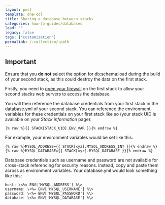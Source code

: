 ```yaml
---
layout: post
template: one-col
title: Sharing a database between stacks
categories: how-to-guides/databases
lead: ""
legacy: false
tags: ["customization"]
permalink: /:collection/:path
---
```


## Important

Ensure that you **do not** select the option for db:schema:load during the build of your second stack, as this could destroy the data on the first stack.


Firstly, you need to [open your firewall](/maestro/tutorials/service-network-configuration.html) on the first stack to allow your second stacks web servers to access the database.

You will then reference the database credentials from your first stack in the database.yml of your second stack. You can reference the environment variables for these credentials on your first stack like so (your stack UID is available on your _Stack information_ page):

```
{% raw %}{{ STACK[STACK_UID].ENV_VAR }}{% endraw %}
```

For example, your environment variables would be set like this:

```
{% raw %}MYSQL_ADDRESS={{ STACK[xyz].MYSQL_ADDRESS_INT }}{% endraw %}
{% raw %}MYSQL_DATABASE={{ STACK[xyz].MYSQL_DATABASE }}{% endraw %}
```

Database credentials such as username and password are not available for cross-stack referencing for security reasons. Instead, copy and paste them across as environment variables. Your database.yml would look something like this:

```
host: \<%= ENV['MYSQL_ADDRESS'] %\>
username: \<%= ENV['MYSQL_USERNAME'] %\>
password: \<%= ENV['MYSQL_PASSWORD'] %\>
database: \<%= ENV['MYSQL_DATABASE'] %\>
```

